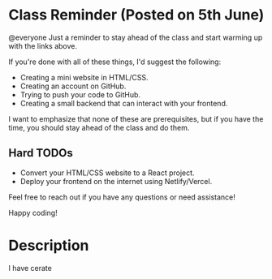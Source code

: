 # Class Reminder (Posted on 5th June)

@everyone Just a reminder to stay ahead of the class and start warming up with the links above.

If you're done with all of these things, I'd suggest the following:

- Creating a mini website in HTML/CSS.
- Creating an account on GitHub.
- Trying to push your code to GitHub.
- Creating a small backend that can interact with your frontend.

I want to emphasize that none of these are prerequisites, but if you have the time, you should stay ahead of the class and do them.

## Hard TODOs

- Convert your HTML/CSS website to a React project.
- Deploy your frontend on the internet using Netlify/Vercel.

Feel free to reach out if you have any questions or need assistance!

Happy coding!

# Description

I have cerate
